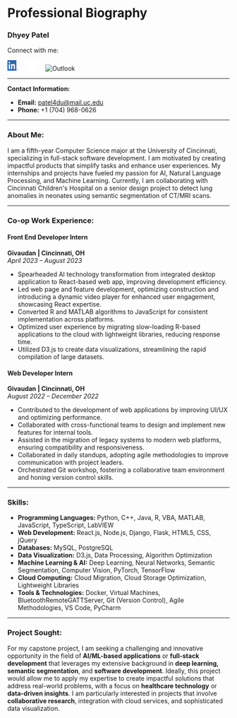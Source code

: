 # Professional Biography

### Dhyey Patel

Connect with me:

<a href="https://www.linkedin.com/in/dhyey-patel-page/" style="text-decoration: none;">
  <img src="./assets/linkedin-logo.png" alt="LinkedIn" style="width: 24px; height: 24px; margin-right: 15px;">
</a>
<a href="https://github.com/Dhyey-Patel28" style="text-decoration: none;">
  <img src="./assets/github-logo.png" alt="GitHub" style="width: 24px; height: 24px; margin-right: 15px;">
</a>
<a href="mailto:patel4du@mail.uc.edu" style="text-decoration: none;">
  <img src="https://upload.wikimedia.org/wikipedia/commons/d/df/Microsoft_Office_Outlook_%282018%E2%80%93present%29.svg" alt="Outlook" style="width: 24px; height: 24px; margin-right: 15px;">
</a>

---

**Contact Information:**
- **Email:** [patel4du@mail.uc.edu](mailto:patel4du@mail.uc.edu)
- **Phone:** +1 (704) 968-0626

---

### About Me:
I am a fifth-year Computer Science major at the University of Cincinnati, specializing in full-stack software development. I am motivated by creating impactful products that simplify tasks and enhance user experiences. My internships and projects have fueled my passion for AI, Natural Language Processing, and Machine Learning. Currently, I am collaborating with Cincinnati Children's Hospital on a senior design project to detect lung anomalies in neonates using semantic segmentation of CT/MRI scans.

---

### Co-op Work Experience:

#### **Front End Developer Intern** 
**Givaudan | Cincinnati, OH**  
_April 2023 – August 2023_

- Spearheaded AI technology transformation from integrated desktop application to React-based web app, improving development efficiency.
- Led web page and feature development, optimizing construction and introducing a dynamic video player for enhanced user engagement, showcasing React expertise.
- Converted R and MATLAB algorithms to JavaScript for consistent implementation across platforms.
- Optimized user experience by migrating slow-loading R-based applications to the cloud with lightweight libraries, reducing response time.
- Utilized D3.js to create data visualizations, streamlining the rapid compilation of large datasets.

#### **Web Developer Intern**
**Givaudan | Cincinnati, OH**  
_August 2022 – December 2022_

- Contributed to the development of web applications by improving UI/UX and optimizing performance.
- Collaborated with cross-functional teams to design and implement new features for internal tools.
- Assisted in the migration of legacy systems to modern web platforms, ensuring compatibility and responsiveness.
- Collaborated in daily standups, adopting agile methodologies to improve communication with project leaders.
- Orchestrated Git workshop, fostering a collaborative team environment and honing version control skills.

---

### Skills:
- **Programming Languages:** Python, C++, Java, R, VBA, MATLAB, JavaScript, TypeScript, LabVIEW
- **Web Development:** React.js, Node.js, Django, Flask, HTML5, CSS, jQuery
- **Databases:** MySQL, PostgreSQL
- **Data Visualization:** D3.js, Data Processing, Algorithm Optimization
- **Machine Learning & AI:** Deep Learning, Neural Networks, Semantic Segmentation, Computer Vision, PyTorch, TensorFlow
- **Cloud Computing:** Cloud Migration, Cloud Storage Optimization, Lightweight Libraries
- **Tools & Technologies:** Docker, Virtual Machines, BluetoothRemoteGATTServer, Git (Version Control), Agile Methodologies, VS Code, PyCharm

---

### Project Sought:
For my capstone project, I am seeking a challenging and innovative opportunity in the field of **AI/ML-based applications** or **full-stack development** that leverages my extensive background in **deep learning, semantic segmentation**, and **software development**. Ideally, this project would allow me to apply my expertise to create impactful solutions that address real-world problems, with a focus on **healthcare technology** or **data-driven insights**. I am particularly interested in projects that involve **collaborative research**, integration with cloud services, and sophisticated data visualization.
